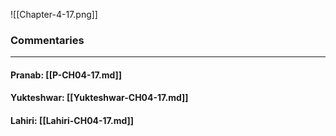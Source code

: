 ![[Chapter-4-17.png]]

### Commentaries

---

#### Pranab: [[P-CH04-17.md]]

#### Yukteshwar: [[Yukteshwar-CH04-17.md]]

#### Lahiri: [[Lahiri-CH04-17.md]]
